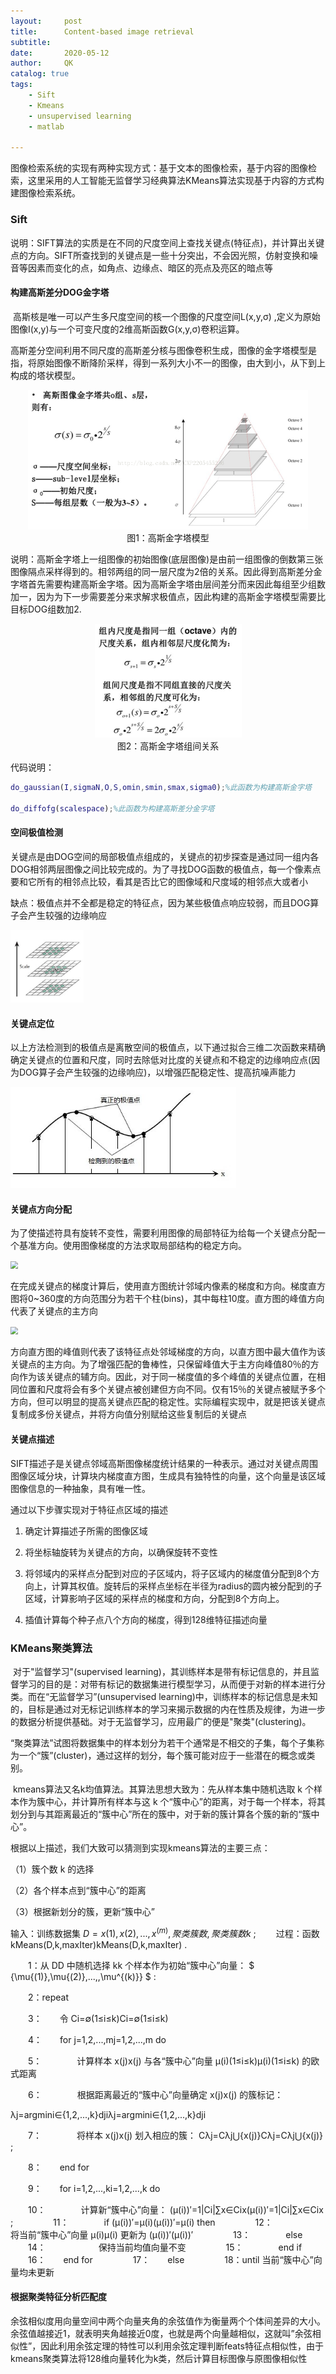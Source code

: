 ```yaml
---
layout:     post
title:      Content-based image retrieval
subtitle:   
date:       2020-05-12
author:     QK
catalog: true
tags:
    - Sift
    - Kmeans
    - unsupervised learning
    - matlab

---
```


<!-- MarkdownTOC -->

​	图像检索系统的实现有两种实现方式：基于文本的图像检索，基于内容的图像检索，这里采用的人工智能无监督学习经典算法KMeans算法实现基于内容的方式构建图像检索系统。





### Sift

​	说明：SIFT算法的实质是在不同的尺度空间上查找关键点(特征点)，并计算出关键点的方向。SIFT所查找到的关键点是一些十分突出，不会因光照，仿射变换和噪音等因素而变化的点，如角点、边缘点、暗区的亮点及亮区的暗点等

#### 构建高斯差分DOG金字塔

​	高斯核是唯一可以产生多尺度空间的核一个图像的尺度空间L(x,y,σ) ,定义为原始图像I(x,y)与一个可变尺度的2维高斯函数G(x,y,σ)卷积运算。

​	高斯差分空间利用不同尺度的高斯差分核与图像卷积生成，图像的金字塔模型是指，将原始图像不断降阶采样，得到一系列大小不一的图像，由大到小，从下到上构成的塔状模型。

<div align="center">
<img src="../img\img-content-based image retrieval\高斯金字塔.png" alt="高斯金字塔" style="zoom:50%;"  />
</div>
<center>图1：高斯金字塔模型</center>

​	说明：高斯金字塔上一组图像的初始图像(底层图像)是由前一组图像的倒数第三张图像隔点采样得到的。相邻两组的同一层尺度为2倍的关系。因此得到高斯差分金字塔首先需要构建高斯金字塔。因为高斯金字塔由层间差分而来因此每组至少组数加一，因为为下一步需要差分来求解求极值点，因此构建的高斯金字塔模型需要比目标DOG组数加2.

<div align="center">
<img src="../img\img-content-based image retrieval\金字塔组间关系.png" alt="金字塔组间关系" style="zoom:50%"/>
</div>

<center>图2：高斯金字塔组间关系</center>

代码说明：

```matlab
do_gaussian(I,sigmaN,O,S,omin,smin,smax,sigma0);%此函数为构建高斯金字塔

do_diffofg(scalespace);%此函数为构建高斯差分金字塔
```



#### 空间极值检测

​	关键点是由DOG空间的局部极值点组成的，关键点的初步探查是通过同一组内各DOG相邻两层图像之间比较完成的。为了寻找DOG函数的极值点，每一个像素点要和它所有的相邻点比较，看其是否比它的图像域和尺度域的相邻点大或者小

缺点：极值点并不全都是稳定的特征点，因为某些极值点响应较弱，而且DOG算子会产生较强的边缘响应

<img src="../img\img-content-based image retrieval\空间极值检测.png" style="zoom:50%;" />

#### 关键点定位

​	以上方法检测到的极值点是离散空间的极值点，以下通过拟合三维二次函数来精确确定关键点的位置和尺度，同时去除低对比度的关键点和不稳定的边缘响应点(因为DOG算子会产生较强的边缘响应)，以增强匹配稳定性、提高抗噪声能力

<img src="../img\img-content-based image retrieval\极值点拟合.png" style="zoom:75%;" />

#### 关键点方向分配

​	为了使描述符具有旋转不变性，需要利用图像的局部特征为给每一个关键点分配一个基准方向。使用图像梯度的方法求取局部结构的稳定方向。

<img src="C:\Code\Blog\qk88.github.io\img\img-content-based image retrieval\旋转不变性.png" style="zoom:75%;" />

​	在完成关键点的梯度计算后，使用直方图统计邻域内像素的梯度和方向。梯度直方图将0~360度的方向范围分为若干个柱(bins)，其中每柱10度。直方图的峰值方向代表了关键点的主方向

<img src="C:\Code\Blog\qk88.github.io\img\img-content-based image retrieval\向量分配.png" style="zoom:75%;" />

​	方向直方图的峰值则代表了该特征点处邻域梯度的方向，以直方图中最大值作为该关键点的主方向。为了增强匹配的鲁棒性，只保留峰值大于主方向峰值80％的方向作为该关键点的辅方向。因此，对于同一梯度值的多个峰值的关键点位置，在相同位置和尺度将会有多个关键点被创建但方向不同。仅有15％的关键点被赋予多个方向，但可以明显的提高关键点匹配的稳定性。实际编程实现中，就是把该关键点复制成多份关键点，并将方向值分别赋给这些复制后的关键点

#### 关键点描述

SIFT描述子是关键点邻域高斯图像梯度统计结果的一种表示。通过对关键点周围图像区域分块，计算块内梯度直方图，生成具有独特性的向量，这个向量是该区域图像信息的一种抽象，具有唯一性。

通过以下步骤实现对于特征点区域的描述

1. 确定计算描述子所需的图像区域

2. 将坐标轴旋转为关键点的方向，以确保旋转不变性

3. 将邻域内的采样点分配到对应的子区域内，将子区域内的梯度值分配到8个方向上，计算其权值。旋转后的采样点坐标在半径为radius的圆内被分配到的子区域，计算影响子区域的采样点的梯度和方向，分配到8个方向上。


4. 插值计算每个种子点八个方向的梯度，得到128维特征描述向量

### KMeans聚类算法

​	对于"监督学习"(supervised learning)，其训练样本是带有标记信息的，并且监督学习的目的是：对带有标记的数据集进行模型学习，从而便于对新的样本进行分类。而在“无监督学习”(unsupervised learning)中，训练样本的标记信息是未知的，目标是通过对无标记训练样本的学习来揭示数据的内在性质及规律，为进一步的数据分析提供基础。对于无监督学习，应用最广的便是"聚类"(clustering)。

​	“聚类算法”试图将数据集中的样本划分为若干个通常是不相交的子集，每个子集称为一个“簇”(cluster)，通过这样的划分，每个簇可能对应于一些潜在的概念或类别。

​	kmeans算法又名k均值算法。其算法思想大致为：先从样本集中随机选取 k 个样本作为簇中心，并计算所有样本与这 k 个“簇中心”的距离，对于每一个样本，将其划分到与其距离最近的“簇中心”所在的簇中，对于新的簇计算各个簇的新的“簇中心”。

根据以上描述，我们大致可以猜测到实现kmeans算法的主要三点：

（1）簇个数 k 的选择

（2）各个样本点到“簇中心”的距离

（3）根据新划分的簇，更新“簇中心”



输入：训练数据集 $D ={x{(1)},x{(2)},...,x^{(m)}},聚类簇数,聚类簇数 k$ ;
  过程：函数 kMeans(D,k,maxIter)kMeans(D,k,maxIter) .

  1：从 DD 中随机选择 kk 个样本作为初始“簇中心”向量： $ {\mu{(1)},\mu{(2)},...,,\mu^{(k)}} $ :

  2：repeat

  3：  令 Ci=∅(1≤i≤k)Ci=∅(1≤i≤k)

  4：  for j=1,2,...,mj=1,2,...,m do

  5：    计算样本 x(j)x(j) 与各“簇中心”向量 μ(i)(1≤i≤k)μ(i)(1≤i≤k) 的欧式距离

  6：    根据距离最近的“簇中心”向量确定 x(j)x(j) 的簇标记： 

λj=argmini∈{1,2,...,k}djiλj=argmini∈{1,2,...,k}dji

  7：    将样本 x(j)x(j) 划入相应的簇： Cλj=Cλj⋃{x(j)}Cλj=Cλj⋃{x(j)} ;

  8：  end for

  9：  for i=1,2,...,ki=1,2,...,k do

  10：    计算新“簇中心”向量： (μ(i))′=1|Ci|∑x∈Cix(μ(i))′=1|Ci|∑x∈Cix ;
  
  11：    if (μ(i))′=μ(i)(μ(i))′=μ(i) then
  
  12：      将当前“簇中心”向量 μ(i)μ(i) 更新为 (μ(i))′(μ(i))′
  
  13：    else
  
  14：      保持当前均值向量不变
  
  15：    end if
  
  16：  end for
  
  17：  else
  
  18：until 当前“簇中心”向量均未更新


#### 根据聚类特征分析匹配度

​	余弦相似度用向量空间中两个向量夹角的余弦值作为衡量两个个体间差异的大小。余弦值越接近1，就表明夹角越接近0度，也就是两个向量越相似，这就叫”余弦相似性”，因此利用余弦定理的特性可以利用余弦定理判断feats特征点相似性，由于kmeans聚类算法将128维向量转化为k类，然后计算目标图像与原图像相似性